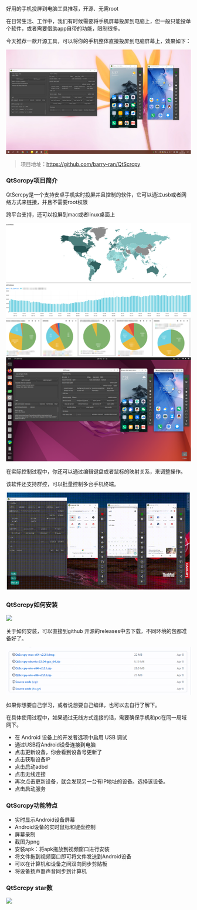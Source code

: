 好用的手机投屏到电脑工具推荐，开源、无需root

在日常生活、工作中，我们有时候需要将手机屏幕投屏到电脑上，但一般只能投单个软件，或者需要借助app自带的功能，限制很多。

今天推荐一款开源工具，可以将你的手机整体直接投屏到电脑屏幕上，效果如下：

![QtScrcpy](image.png)

>项目地址：https://github.com/barry-ran/QtScrcpy

### QtScrcpy项目简介

QtScrcpy是一个支持安卓手机实时投屏并且控制的软件，它可以通过usb或者网络方式来链接，并且不需要root权限

跨平台支持，还可以投屏到mac或者linux桌面上

![mac](image-1.png)
![linux](image-2.png)

在实际控制过程中，你还可以通过编辑键盘或者鼠标的映射关系，来调整操作。

该软件还支持群控，可以批量控制多台手机终端。

![群控](image-3.png)

### QtScrcpy如何安装

 ![](https://img.shields.io/github/downloads/barry-ran/QtScrcpy/total?style=flat-square)

关于如何安装，可以直接到github 开源的releases中去下载，不同环境的包都准备好了。

![install](image-4.png)

如果你想要自己学习，或者说想要自己编译，也可以去自行了解下。

在具体使用过程中，如果通过无线方式连接的话，需要确保手机和pc在同一局域网下。

- 在 Android 设备上的开发者选项中启用 USB 调试
- 通过USB将Android设备连接到电脑
- 点击更新设备，你会看到设备号更新了
- 点击获取设备IP
- 点击启动adbd
- 点击无线连接
- 再次点击更新设备，就会发现另一台有IP地址的设备。选择该设备。
-  点击启动服务

### QtScrcpy功能特点
- 实时显示Android设备屏幕
- Android设备的实时鼠标和键盘控制
- 屏幕录制
- 截图为png
- 安装apk：将apk拖放到视频窗口进行安装
- 将文件拖到视频窗口即可将文件发送到Android设备
- 可以在计算机和设备之间双向同步剪贴板
- 将设备扬声器声音同步到计算机

### QtScrcpy star数

 ![](https://img.shields.io/github/stars/barry-ran/QtScrcpy?style=flat-square)